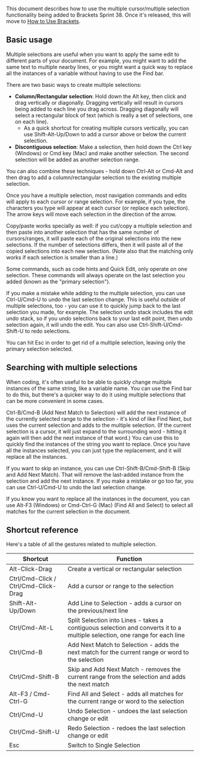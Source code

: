 This document describes how to use the multiple cursor/multiple selection functionality being added to Brackets Sprint 38. Once it's released, this will move to [How to Use Brackets](https://github.com/adobe/brackets/wiki/How-To-Use-Brackets).

## Basic usage

Multiple selections are useful when you want to apply the same edit to different parts of your document. For example, you might want to add the same text to multiple nearby lines, or you might want a quick way to replace all the instances of a variable without having to use the Find bar.

There are two basic ways to create multiple selections:

* **Column/Rectangular selection**: Hold down the Alt key, then click and drag vertically or diagonally. Dragging vertically will result in cursors being added to each line you drag across. Dragging diagonally will select a rectangular block of text (which is really a set of selections, one on each line).
    * As a quick shortcut for creating multiple cursors vertically, you can use Shift-Alt-Up/Down to add a cursor above or below the current selection.
* **Discontiguous selection**: Make a selection, then hold down the Ctrl key (Windows) or Cmd key (Mac) and make another selection. The second selection will be added as another selection range.

You can also combine these techniques - hold down Ctrl-Alt or Cmd-Alt and then drag to add a column/rectangular selection to the existing multiple selection.

Once you have a multiple selection, most navigation commands and edits will apply to each cursor or range selection. For example, if you type, the characters you type will appear at each cursor (or replace each selection). The arrow keys will move each selection in the direction of the arrow.

Copy/paste works specially as well: if you cut/copy a multiple selection and then paste into another selection that has the same number of cursors/ranges, it will paste each of the original selections into the new selections. If the number of selections differs, then it will paste all of the copied selections into each new selection. (Note also that the matching only works if each selection is smaller than a line.)

Some commands, such as code hints and Quick Edit, only operate on one selection. These commands will always operate on the last selection you added (known as the "primary selection").

If you make a mistake while adding to the multiple selection, you can use Ctrl-U/Cmd-U to undo the last selection change. This is useful outside of multiple selections, too - you can use it to quickly jump back to the last selection you made, for example. The selection undo stack includes the edit undo stack, so if you undo selections back to your last edit point, then undo selection again, it will undo the edit. You can also use Ctrl-Shift-U/Cmd-Shift-U to redo selections.

You can hit Esc in order to get rid of a multiple selection, leaving only the primary selection selected.

## Searching with multiple selections

When coding, it's often useful to be able to quickly change multiple instances of the same string, like a variable name. You can use the Find bar to do this, but there's a quicker way to do it using multiple selections that can be more convenient in some cases.

Ctrl-B/Cmd-B (Add Next Match to Selection) will add the next instance of the currently selected range to the selection - it's kind of like Find Next, but uses the current selection and adds to the multiple selection. (If the current selection is a cursor, it will just expand to the surrounding word - hitting it again will then add the next instance of that word.) You can use this to quickly find the instances of the string you want to replace. Once you have all the instances selected, you can just type the replacement, and it will replace all the instances.

If you want to skip an instance, you can use Ctrl-Shift-B/Cmd-Shift-B (Skip and Add Next Match). That will remove the last-added instance from the selection and add the next instance. If you make a mistake or go too far, you can use Ctrl-U/Cmd-U to undo the last selection change.

If you know you want to replace all the instances in the document, you can use Alt-F3 (Windows) or Cmd-Ctrl-G (Mac) (Find All and Select) to select all matches for the current selection in the document.

## Shortcut reference

Here's a table of all the gestures related to multiple selection.

| Shortcut | Function |
| -------- | -------- |
| Alt-Click-Drag | Create a vertical or rectangular selection |
| Ctrl/Cmd-Click / Ctrl/Cmd-Click-Drag | Add a cursor or range to the selection |
| Shift-Alt-Up/Down | Add Line to Selection - adds a cursor on the previous/next line |
| Ctrl/Cmd-Alt-L | Split Selection into Lines - takes a contiguous selection and converts it to a multiple selection, one range for each line |
| Ctrl/Cmd-B | Add Next Match to Selection - adds the next match for the current range or word to the selection |
| Ctrl/Cmd-Shift-B | Skip and Add Next Match - removes the current range from the selection and adds the next match |
| Alt-F3 / Cmd-Ctrl-G | Find All and Select - adds all matches for the current range or word to the selection |
| Ctrl/Cmd-U | Undo Selection - undoes the last selection change or edit |
| Ctrl/Cmd-Shift-U | Redo Selection - redoes the last selection change or edit |
| Esc | Switch to Single Selection |
